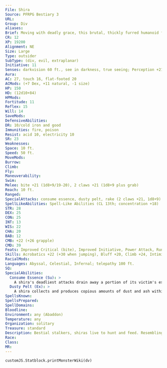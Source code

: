 ```yaml
---
File: Shira
Source: PFRPG Bestiary 3
URL: 
Group: Div
aliases: 
Brief: Moving with deadly grace, this brutal, thickly furred humanoid figure's head is that of a lioness with dead black eyes.
CR: 12
XP: 19200
Alignment: NE
Size: Large
Type: outsider
SubType: (div, evil, extraplanar)
Initiative: 11
Senses: darkvision 60 ft., see in darkness, true seeing; Perception +21
Aura: 
AC: 27, touch 16, flat-footed 20
ACMods: (+7 Dex, +11 natural, -1 size)
HP: 150
HD: (12d10+84)
HPMods: 
Fortitude: 11
Reflex: 15
Will: 14
SaveMods: 
DefensiveAbilities: 
DR: 10/cold iron and good
Immunities: fire, poison
Resist: acid 10, electricity 10
SR: 23
Weaknesses: 
Space: 10 ft.
Speed: 50 ft.
MoveMods: 
Burrow: 
Climb: 
Fly: 
Maneuverability: 
Swim: 
Melee: bite +21 (1d8+9/19-20), 2 claws +21 (1d8+9 plus grab)
Reach: 10 ft.
Ranged: 
SpecialAttacks: consume essence, dusty pelt, rake (2 claws +21, 1d8+9)
SpellLikeAbilities: Spell-Like Abilities (CL 13th; concentration +18)  Constant-true seeing   At Will-greater teleport (self plus 50 lbs. of objects only)   3/day-magic circle against good, waves of fatigue   1/day-summon (level 5, 1d2 pairakas or 1 shira 35%)
STR: 28
DEX: 25
CON: 25
INT: 13
WIS: 22
CHA: 20
BAB: 12
CMB: +22 (+26 grapple)
CMD: 39
Feats: Improved Critical (bite), Improved Initiative, Power Attack, Run, Weapon Focus (claw), Weapon Focus (bite)
Skills: Acrobatics +22 (+30 when jumping), Bluff +20, Climb +24, Intimidate +20, Perception +21, Stealth +18, Survival +21
RacialMods: 
Languages: Abyssal, Celestial, Infernal; telepathy 100 ft.
SQ: 
SpecialAbilities:
  Consume Essence (Su): >
    A shira's deadliest attacks drain away a portion of its victim's essence. Whenever a shira hits with a coup de grace attack using its bite, or confirms a critical hit with its claws or bite, the target must succeed at a DC 23 Fortitude save or take 1d4 points of Constitution drain. The save is Constitution-based.
  Dusty Pelt (Ex): >
    A shira collects and produces copious amounts of dust and ash within the coarse hairs of its furry hide. As a move action, it can shake itself, creating a cloud of dust that fills its space, providing it concealment. Any attack that deals at least 10 points of bludgeoning, piercing, or slashing damage to the shira (before DR) automatically activates this ability. The dust cloud lasts for 1 round. A light wind disperses this cloud immediately.
SpellsKnown: 
SpellsPrepared: 
SpellDomains: 
Bloodline: 
Environment: any (Abaddon)
Temperature: any
Organization: solitary
Treasure: standard
Description: Bestial stalkers, shiras live to hunt and feed. Resembling anthropomorphic lionesses, these divs use their powerful builds, keen senses, and deadly instincts to track the proudest mortals and slay the most formidable foes. They embody the deadly nature of the wilds and the dispassion with which beast and land might turn against mortals, delighting in proving to civilized beings how small and helpless they are in the face of a savage world.  Shiras prefer hunting alone, keeping company with even others of their own kind only long enough to form temporary hunting bands. With a hunger for intelligent prey, they savor the taste of mortal souls, savaging not just victims' bodies but also their vital essences. Despite being the most feral of all divs, shiras sometimes serve as scouts and assassins for div hordes. Such arrangements usually prove to be temporary, however, lasting only until the shiras' savage instincts or lust for the hunt again takes hold.  Shiras never go after an easy kill, and instead target the most obviously powerful of the possible targets. When acting on this compulsion, a shira weighs its chances for survival and the glory of its intended kill, planning its tactics carefully and not necessarily charging savagely forth. Though savage, a shira is also a cunning hunter and might wait weeks for the perfect opportunity to bring down its chosen prey.  Most shiras stand 10 feet tall and weigh approximately 1,200 pounds.
Race: 
Class: 
MR: 
---
```

```dataviewjs
customJS.Statblock.printMonsterWiki(dv)
```
